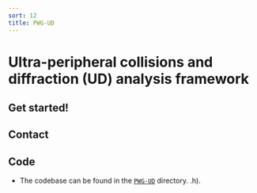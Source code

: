 ```yaml
---
sort: 12
title: PWG-UD
---
```


# Ultra-peripheral collisions and diffraction (UD) analysis framework

## Get started!

## Contact 

## Code

- The codebase can be found in the
[`PWG-UD`](https://github.com/AliceO2Group/O2Physics/tree/master/PWGUD) directory.
.h).
